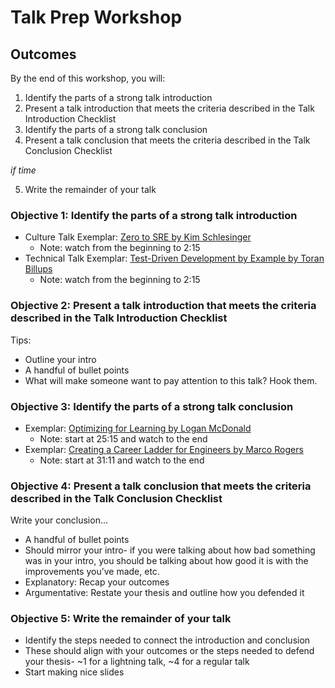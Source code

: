 # Talk Prep Workshop 

## Outcomes
By the end of this workshop, you will: 
1. Identify the parts of a strong talk introduction 
1. Present a talk introduction that meets the criteria described in the Talk Introduction Checklist
1. Identify the parts of a strong talk conclusion 
1. Present a talk conclusion that meets the criteria described in the Talk Conclusion Checklist 


_if time_ 

5. Write the remainder of your talk



### Objective 1: Identify the parts of a strong talk introduction 
* Culture Talk Exemplar: [Zero to SRE by Kim Schlesinger](https://www.youtube.com/watch?v=JEVssm9VqtA&list=PLbRoZ5Rrl5ldRwunyzYNj1BfudZDorIlN&index=33&t=0s)
    * Note: watch from the beginning to 2:15
* Technical Talk Exemplar: [Test-Driven Development by Example by Toran Billups](https://www.youtube.com/watch?v=2b1vcg_XSR8)
    * Note: watch from the beginning to 2:15

### Objective 2: Present a talk introduction that meets the criteria described in the Talk Introduction Checklist

Tips: 
* Outline your intro
* A handful of bullet points
* What will make someone want to pay attention to this talk? Hook them.

### Objective 3: Identify the parts of a strong talk conclusion 
* Exemplar: [Optimizing for Learning by Logan McDonald](https://www.youtube.com/watch?v=yiPYuGWNnz8) 
    * Note: start at 25:15 and watch to the end 
* Exemplar: [Creating a Career Ladder for Engineers by Marco Rogers](https://www.youtube.com/watch?v=jA1Q94d2z10)
    * Note: start at 31:11 and watch to the end 

### Objective 4: Present a talk conclusion that meets the criteria described in the Talk Conclusion Checklist 

Write your conclusion...
* A handful of bullet points
* Should mirror your intro- if you were talking about how bad something was in your intro, you should be talking about how good it is with the improvements you’ve made, etc.
* Explanatory: Recap your outcomes
* Argumentative: Restate your thesis and outline how you defended it

### Objective 5: Write the remainder of your talk
* Identify the steps needed to connect the introduction and conclusion
* These should align with your outcomes or the steps needed to defend your thesis- ~1 for a lightning talk, ~4 for a regular talk
* Start making nice slides 











